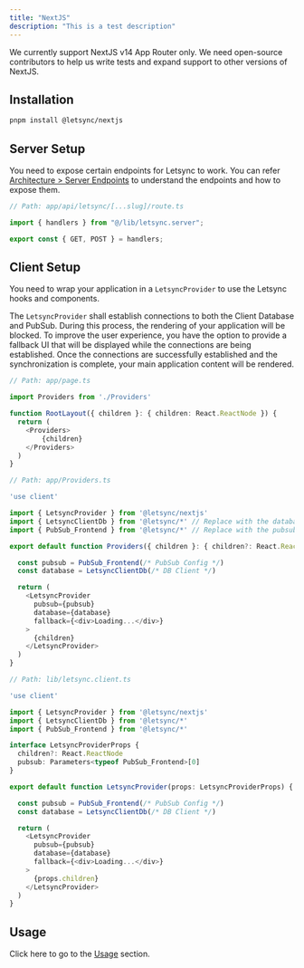 ```yaml
---
title: "NextJS"
description: "This is a test description"
---
```


We currently support NextJS v14 App Router only. We need open-source contributors to help us write tests and expand support to other versions of NextJS.

## Installation

```bash
pnpm install @letsync/nextjs
```

## Server Setup

You need to expose certain endpoints for Letsync to work. You can refer [Architecture > Server Endpoints](/docs/architecture#server-endpoints) to understand the endpoints and how to expose them.

```ts
// Path: app/api/letsync/[...slug]/route.ts

import { handlers } from "@/lib/letsync.server";

export const { GET, POST } = handlers;
```

<!-- ```ts
// Path: lib/letsync.server.ts

import { LetsyncHandlers } from "@letsync/nextjs";
import { LetsyncServerDb } from "@letsync/*";
import { PubSub_Backend } from "@letsync/*";

const pubsub = PubSub_Backend(/* PubSub Config */);

export const database = LetsyncServerDb(/* Database */);

export const handlers = LetsyncHandlers({
	database,
	pubsub,
	auth() {
		// TODO - AUTHENTICATION & AUTHORIZATION for backend endpoints
		return {
			authorized: true,
			provider: "cookies",
			endpoints: ["vasundhara-aakash"],
		};
	},
});
``` -->

## Client Setup

You need to wrap your application in a `LetsyncProvider` to use the Letsync hooks and components.

The `LetsyncProvider` shall establish connections to both the Client Database and PubSub. During this process, the rendering of your application will be blocked. To improve the user experience, you have the option to provide a fallback UI that will be displayed while the connections are being established. Once the connections are successfully established and the synchronization is complete, your main application content will be rendered.

```ts
// Path: app/page.ts

import Providers from './Providers'

function RootLayout({ children }: { children: React.ReactNode }) {
  return (
    <Providers>
        {children}
    </Providers>
  )
}
```

```ts
// Path: app/Providers.ts

'use client'

import { LetsyncProvider } from '@letsync/nextjs'
import { LetsyncClientDb } from '@letsync/*' // Replace with the database service you want to use
import { PubSub_Frontend } from '@letsync/*' // Replace with the pubsub service you want to use

export default function Providers({ children }: { children?: React.ReactNode }) {

  const pubsub = PubSub_Frontend(/* PubSub Config */)
  const database = LetsyncClientDb(/* DB Client */)

  return (
    <LetsyncProvider
      pubsub={pubsub}
      database={database}
      fallback={<div>Loading...</div>}
    >
      {children}
    </LetsyncProvider>
  )
}
```

```ts
// Path: lib/letsync.client.ts

'use client'

import { LetsyncProvider } from '@letsync/nextjs'
import { LetsyncClientDb } from '@letsync/*'
import { PubSub_Frontend } from '@letsync/*'

interface LetsyncProviderProps {
  children?: React.ReactNode
  pubsub: Parameters<typeof PubSub_Frontend>[0]
}

export default function LetsyncProvider(props: LetsyncProviderProps) {

  const pubsub = PubSub_Frontend(/* PubSub Config */)
  const database = LetsyncClientDb(/* DB Client */)

  return (
    <LetsyncProvider
      pubsub={pubsub}
      database={database}
      fallback={<div>Loading...</div>}
    >
      {props.children}
    </LetsyncProvider>
  )
}
```

## Usage

Click here to go to the [Usage](/docs/usage) section.
